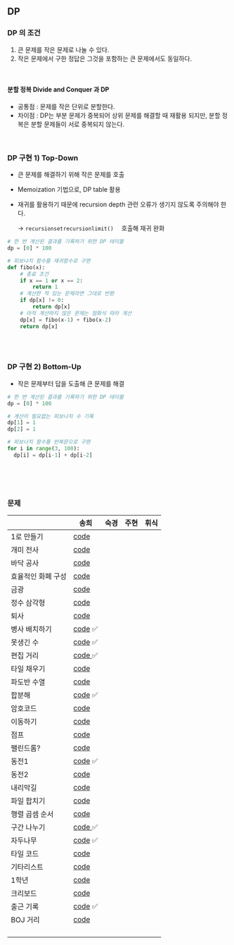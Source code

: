 ## DP

### DP 의 조건

1. 큰 문제를 작은 문제로 나눌 수 있다.
2. 작은 문제에서 구한 정답은 그것을 포함하는 큰 문제에서도 동일하다.

<br>

#### 분할 정복 Divide and Conquer 과 DP

- 공통점 : 문제를 작은 단위로 분할한다.
- 차이점 : DP는 부분 문제가 중복되어 상위 문제를 해결할 때 재활용 되지만, 분할 정복은 분할 문제들이 서로 중복되지 않는다.

<br>

### DP 구현 1) Top-Down

- 큰 문제를 해결하기 위해 작은 문제를 호출 

- Memoization 기법으로, DP table 활용

- 재귀를 활용하기 때문에 recursion depth 관련 오류가 생기지 않도록 주의해야 한다.<br>

  -> `recursionsetrecursionlimit()  `  호출해 재귀 완화

```python
# 한 번 계산된 결과를 기록하기 위한 DP 테이블
dp = [0] * 100

# 피보나치 함수를 재귀함수로 구현
def fibo(x):
	# 종료 조건
	if x == 1 or x == 2:
		return 1
	# 계산한 적 있는 문제라면 그대로 반환
	if dp[x] != 0:
		return dp[x]
	# 아직 계산하지 않은 문제는 점화식 따라 계산
	dp[x] = fibo(x-1) + fibo(x-2)
	return dp[x]
```

<br><br>

### DP 구현 2) Bottom-Up

- 작은 문제부터 답을 도출해 큰 문제를 해결

```python
# 한 번 계산된 결과를 기록하기 위한 DP 테이블
dp = [0] * 100

# 계산이 필요없는 피보나치 수 기록
dp[1] = 1
dp[2] = 1

# 피보나치 함수를 반복문으로 구현
for i in range(3, 100):
  dp[i] = dp[i-1] + dp[i-2]
```

<br><br><br>

### 문제

|                    | 송희                                                         | 숙경 | 주현 | 휘식 |
| ------------------ | ------------------------------------------------------------ | ---- | ---- | ---- |
| 1로 만들기         | [code](https://github.com/songhee-lee/2023-python-coding-test/blob/main/6.%20DP/songhee/01.%201%EB%A1%9C%20%EB%A7%8C%EB%93%A4%EA%B8%B0.py) |      |      |      |
| 개미 전사          | [code](https://github.com/songhee-lee/2023-python-coding-test/blob/main/6.%20DP/songhee/02.%20%EA%B0%9C%EB%AF%B8%20%EC%A0%84%EC%82%AC.py) |      |      |      |
| 바닥 공사          | [code](https://github.com/songhee-lee/2023-python-coding-test/blob/main/6.%20DP/songhee/03.%20%EB%B0%94%EB%8B%A5%20%EA%B3%B5%EC%82%AC.py) |      |      |      |
| 효율적인 화폐 구성 | [code](https://github.com/songhee-lee/2023-python-coding-test/blob/main/6.%20DP/songhee/04.%20%ED%9A%A8%EC%9C%A8%EC%A0%81%EC%9D%B8%20%ED%99%94%ED%8F%90%20%EA%B5%AC%EC%84%B1.py) |      |      |      |
| 금광               | [code](https://github.com/songhee-lee/2023-python-coding-test/blob/main/6.%20DP/songhee/05.%20%EA%B8%88%EA%B4%91.py) |      |      |      |
| 정수 삼각형        | [code](https://github.com/songhee-lee/2023-python-coding-test/blob/main/6.%20DP/songhee/06.%20%EC%A0%95%EC%88%98%20%EC%82%BC%EA%B0%81%ED%98%95.py) |      |      |      |
| 퇴사               | [code](https://github.com/songhee-lee/2023-python-coding-test/blob/main/6.%20DP/songhee/07.%20%ED%87%B4%EC%82%AC.py) |      |      |      |
| 병사 배치하기      | [code](https://github.com/songhee-lee/2023-python-coding-test/blob/main/6.%20DP/songhee/08.%20%EB%B3%91%EC%82%AC%20%EB%B0%B0%EC%B9%98%ED%95%98%EA%B8%B0.py) ✅ |      |      |      |
| 못생긴 수          | [code](https://github.com/songhee-lee/2023-python-coding-test/blob/main/6.%20DP/songhee/09.%20%EB%AA%BB%EC%83%9D%EA%B8%B4%20%EC%88%98.py) ✅ |      |      |      |
| 편집 거리          | [code ](https://github.com/songhee-lee/2023-python-coding-test/blob/main/6.%20DP/songhee/10.%20%ED%8E%B8%EC%A7%91%20%EA%B1%B0%EB%A6%AC.py) ✅ |      |      |      |
| 타일 채우기        | [code](https://github.com/songhee-lee/2023-python-coding-test/blob/main/6.%20DP/songhee/11.%20%ED%83%80%EC%9D%BC%20%EC%B1%84%EC%9A%B0%EA%B8%B0.py) |      |      |      |
| 파도반 수열        | [code](https://github.com/songhee-lee/2023-python-coding-test/blob/main/6.%20DP/songhee/12.%20%ED%8C%8C%EB%8F%84%EB%B0%98%20%EC%88%98%EC%97%B4.py) |      |      |      |
| 합분해             | [code](https://github.com/songhee-lee/2023-python-coding-test/blob/main/6.%20DP/songhee/13.%20%ED%95%A9%EB%B6%84%ED%95%B4.py) ✅ |      |      |      |
| 암호코드           | [code](https://github.com/songhee-lee/2023-python-coding-test/blob/main/6.%20DP/songhee/14.%20%EC%95%94%ED%98%B8%EC%BD%94%EB%93%9C.py) |      |      |      |
| 이동하기           | [code](https://github.com/songhee-lee/2023-python-coding-test/blob/main/6.%20DP/songhee/15.%EC%9D%B4%EB%8F%99%ED%95%98%EA%B8%B0.py) |      |      |      |
| 점프               | [code](https://github.com/songhee-lee/2023-python-coding-test/blob/main/6.%20DP/songhee/16.%20%EC%A0%90%ED%94%84.py) |      |      |      |
| 팰린드롬?          | [code](https://github.com/songhee-lee/2023-python-coding-test/blob/main/6.%20DP/songhee/17.%20%ED%8C%B0%EB%A6%B0%EB%93%9C%EB%A1%AC.py) |      |      |      |
| 동전1              | [code](https://github.com/songhee-lee/2023-python-coding-test/blob/main/6.%20DP/songhee/18.%20%EB%8F%99%EC%A0%841.py) ✅ |      |      |      |
| 동전2              | [code](https://github.com/songhee-lee/2023-python-coding-test/blob/main/6.%20DP/songhee/19.%20%EB%8F%99%EC%A0%842.py) |      |      |      |
| 내리막길           | [code](https://github.com/songhee-lee/2023-python-coding-test/blob/main/6.%20DP/songhee/20.%20%EB%82%B4%EB%A6%AC%EB%A7%89%20%EA%B8%B8.py) |      |      |      |
| 파일 합치기        | [code](https://github.com/songhee-lee/2023-python-coding-test/blob/main/6.%20DP/songhee/21.%20%ED%8C%8C%EC%9D%BC%20%ED%95%A9%EC%B9%98%EA%B8%B0.py) |      |      |      |
| 행렬 곱셈 순서     | [code](https://github.com/songhee-lee/2023-python-coding-test/blob/main/6.%20DP/songhee/22.%20%ED%96%89%EB%A0%AC%20%EA%B3%B1%EC%85%88%20%EC%88%9C%EC%84%9C.py) |      |      |      |
| 구간 나누기        | [code ](https://github.com/songhee-lee/2023-python-coding-test/blob/main/6.%20DP/songhee/23.%20%EA%B5%AC%EA%B0%84%20%EB%82%98%EB%88%84%EA%B8%B0.py)✅ |      |      |      |
| 자두나무           | [code](https://github.com/songhee-lee/2023-python-coding-test/blob/main/6.%20DP/songhee/24.%20%EC%9E%90%EB%91%90%EB%82%98%EB%AC%B4.py) ✅ |      |      |      |
| 타일 코드          | [code](https://github.com/songhee-lee/2023-python-coding-test/blob/main/6.%20DP/songhee/25.%20%ED%83%80%EC%9D%BC%20%EC%BD%94%EB%93%9C.py) |      |      |      |
| 기타리스트         | [code](https://github.com/songhee-lee/2023-python-coding-test/blob/main/6.%20DP/songhee/26.%20%EA%B8%B0%ED%83%80%EB%A6%AC%EC%8A%A4%ED%8A%B8.py) |      |      |      |
| 1학년              | [code](https://github.com/songhee-lee/2023-python-coding-test/blob/main/6.%20DP/songhee/27.%201%ED%95%99%EB%85%84.py) |      |      |      |
| 크리보드           | [code](https://github.com/songhee-lee/2023-python-coding-test/blob/main/6.%20DP/songhee/28.%20%ED%81%AC%EB%A6%AC%EB%B3%B4%EB%93%9C.py) |      |      |      |
| 출근 기록          | [code](https://github.com/songhee-lee/2023-python-coding-test/blob/main/6.%20DP/songhee/29.%20%EC%B6%9C%EA%B7%BC%20%EA%B8%B0%EB%A1%9D.py) ✅ |      |      |      |
| BOJ 거리           | [code](https://github.com/songhee-lee/2023-python-coding-test/blob/main/6.%20DP/songhee/30.%20BOJ%20%EA%B1%B0%EB%A6%AC.py) |      |      |      |
|                    |                                                              |      |      |      |
|                    |                                                              |      |      |      |
|                    |                                                              |      |      |      |
|                    |                                                              |      |      |      |

